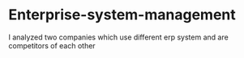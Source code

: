 # Enterprise-system-management
I analyzed two companies which use different erp system and are competitors of each other
